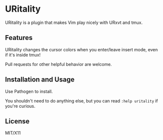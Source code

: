 URitality
========

URitality is a plugin that makes Vim play nicely with URxvt and tmux.

Features
--------

URitality changes the cursor colors when you enter/leave insert mode, even if
it's inside tmux!

Pull requests for other helpful behavior are welcome.

Installation and Usage
----------------------

Use Pathogen to install.

You shouldn't need to do anything else, but you can read `:help uritality` if
you're curious.

License
-------

MIT/X11
